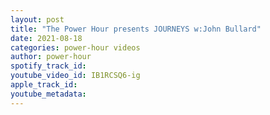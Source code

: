 ```yaml
---
layout: post
title: "The Power Hour presents JOURNEYS w:John Bullard"
date: 2021-08-18
categories: power-hour videos
author: power-hour
spotify_track_id: 
youtube_video_id: IB1RCSQ6-ig
apple_track_id: 
youtube_metadata: 
---
```

